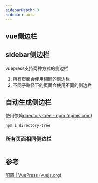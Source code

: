 ```yaml
---
sidebarDepth: 3
sidebar: auto
---
```




## vue侧边栏



## sidebar侧边栏

vuepress支持两种方式的侧边栏

1. 所有页面会使用相同的侧边栏
2. 不同子路径下的页面会使用不同的侧边栏



## 自动生成侧边栏

使用依赖[directory-tree - npm (npmjs.com)](https://www.npmjs.com/package/directory-tree)

```sh
npm i directory-tree
```



### 所有页面相同侧边栏

```js

```







## 参考



[配置 | VuePress (vuejs.org)](https://v2.vuepress.vuejs.org/zh/reference/default-theme/config.html#sidebar)


